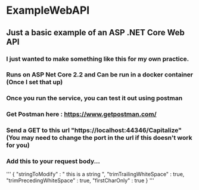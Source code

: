 # ExampleWebAPI

## Just a basic example of an ASP .NET Core Web API
### I just wanted to make something like this for my own practice.

### Runs on ASP Net Core 2.2 and Can be run in a docker container (Once I set that up) 

### Once you run the service, you can test it out using postman
### Get Postman here : https://www.getpostman.com/
### Send a GET to this url "https://localhost:44346/Capitalize" (You may need to change the port in the url if this doesn't work for you)
### Add this to your request body...

'''
{
    "stringToModify" : " this is a string   ",
    "trimTrailingWhiteSpace" : true,
    "trimPrecedingWhiteSpace" : true,
    "firstCharOnly" : true
}
'''
